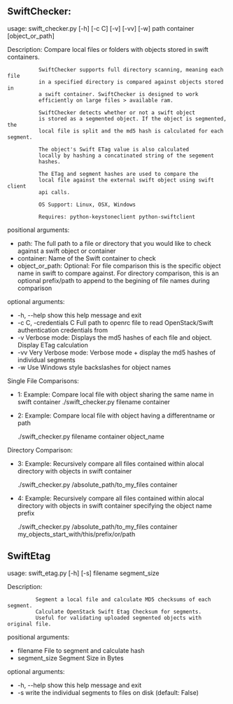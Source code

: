 ## SwiftChecker:

usage: swift_checker.py [-h] [-c C] [-v] [-vv] [-w]
                        path container [object_or_path]
                        
Description: 
              Compare local files or folders with objects stored in swift
              containers. 
  
              SwiftChecker supports full directory scanning, meaning each file
              in a specified directory is compared against objects stored in
              a swift container. SwiftChecker is designed to work
              efficiently on large files > available ram.
              
              SwiftChecker detects whether or not a swift object
              is stored as a segmented object. If the object is segmented, the
              local file is split and the md5 hash is calculated for each segment.
              
              The object's Swift ETag value is also calculated
              locally by hashing a concatinated string of the segement
              hashes. 
              
              The ETag and segment hashes are used to compare the
              local file against the external swift object using swift client
              api calls.
              
              OS Support: Linux, OSX, Windows
              
              Requires: python-keystoneclient python-swiftclient

positional arguments:
*   path:                The full path to a file or directory that you would
                        like to check against a swift object or container
*   container:           Name of the Swift container to check
*   object_or_path:      Optional: For file comparison this is the specific
                        object name in swift to compare against. For directory
                        comparison, this is an optional prefix/path to append
                        to the begining of file names during comparison

optional arguments:
*   -h, --help            show this help message and exit
*   -c C, -credentials C  Full path to openrc file to read OpenStack/Swift
                        authentication credentials from
*   -v                    Verbose mode: Displays the md5 hashes of each file and
                        object. Display ETag calculation
*   -vv                   Very Verbose mode: Verbose mode + display the md5
                        hashes of individual segments
*   -w                    Use Windows style backslashes for object names

Single File Comparisons:

*    1: Example: Compare local file with object sharing the same name in swift container
       ./swift_checker.py filename container

*    2: Example: Compare local file with object having a differentname or path

       ./swift_checker.py filename container object_name

Directory Comparison:

*    3: Example: Recursively compare all files contained within alocal directory with
       objects in swift container

       ./swift_checker.py /absolute_path/to_my_files container

*    4: Example: Recursively compare all files contained within alocal directory with objects
                in swift container specifying the object name prefix

       ./swift_checker.py /absolute_path/to_my_files container my_objects_start_with/this/prefix/or/path


## SwiftEtag

usage: swift_etag.py [-h] [-s] filename segment_size

Description: 

             Segment a local file and calculate MD5 checksums of each segment.
             Calculate OpenStack Swift Etag Checksum for segments.
             Useful for validating uploaded segmented objects with original file.

positional arguments:
*  filename      File to segment and calculate hash
*  segment_size  Segment Size in Bytes

optional arguments:
*  -h, --help    show this help message and exit
*  -s            write the individual segments to files on disk (default:
False)
